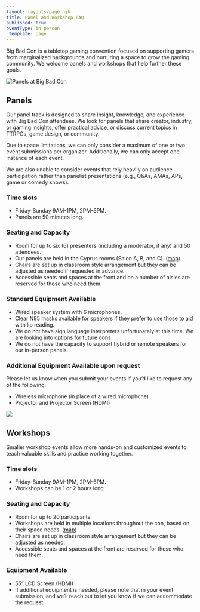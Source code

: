 ```yaml
---
layout: layouts/page.njk
title: Panel and Workshop FAQ
published: true
eventType: in person
_template: page
---
```


Big Bad Con is a tabletop gaming convention focused on supporting gamers from marginalized backgrounds and nurturing a space to grow the gaming community. We welcome panels and workshops that help further these goals.

![Panels at Big Bad Con](/images/EventFAQ-Panels.png)

## Panels

Our panel track is designed to share insight, knowledge, and experience with Big Bad Con attendees. We look for panels that share creator, industry, or gaming insights, offer practical advice, or discuss current topics in TTRPGs, game design, or community. 

Due to space limitations, we can only consider a maximum of one or two event submissions per organizer. Additionally, we can only accept one instance of each event. 

We are also unable to consider events that rely heavily on audience participation rather than panelist presentations (e.g., Q\&As, AMAs, APs, game or comedy shows).

### Time slots

* Friday-Sunday 9AM-1PM, 2PM-6PM.
* Panels are 50 minutes long.

### Seating and Capacity

* Room for up to six (6) presenters (including a moderator, if any) and 50 attendees.
* Our panels are held in the Cyprus rooms (Salon A, B, and C). ([map](https://www.bigbadcon.com/images/Hotel_Map%202023.pdf))
* Chairs are set up in classroom style arrangement but they can be adjusted as needed if requested in advance.
* Accessible seats and spaces at the front and on a number of aisles are reserved for those who need them.

### Standard Equipment Available

* Wired speaker system with 6 microphones.
* Clear N95 masks available for speakers if they prefer to use those to aid with lip reading.
* We do not have sign language interpreters unfortunately at this time. We are looking into options for future cons
* We do not have the capacity to support hybrid or remote speakers for our in-person panels. 

### Additional Equipment Available upon request

Please let us know when you submit your events if you’d like to request any of the following:

* Wireless microphone (in place of a wired microphone)
* Projector and Projector Screen (HDMI)

![](/images/EventFAQ-Workshops.png)

## Workshops

Smaller workshop events allow more hands-on and customized events to teach valuable skills and practice working together.

### Time slots

* Friday-Sunday 9AM-1PM, 2PM-6PM.
* Workshops can be 1 or 2 hours long

### Seating and Capacity

* Room for up to 20 participants.
* Workshops are held in multiple locations throughout the con, based on their space needs. ([map](https://www.bigbadcon.com/images/Hotel_Map%202023.pdf))
* Chairs are set up in classroom style arrangement but they can be adjusted as needed. 
* Accessible seats and spaces at the front are reserved for those who need them.

### Equipment Available

* 55” LCD Screen (HDMI)
* If additional equipment is needed, please note that in your event submission, and we’ll reach out to let you know if we can accommodate the request. 
